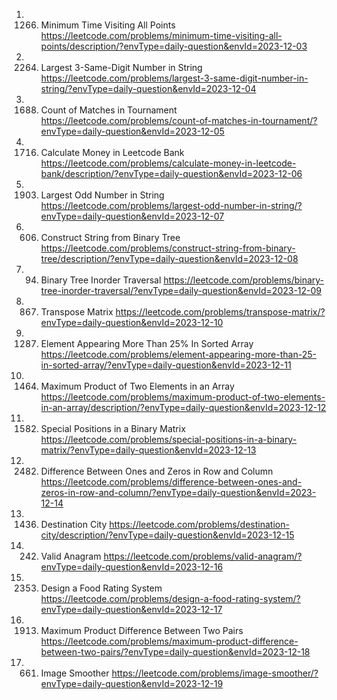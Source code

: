 1. 1266. Minimum Time Visiting All Points
https://leetcode.com/problems/minimum-time-visiting-all-points/description/?envType=daily-question&envId=2023-12-03
2. 2264. Largest 3-Same-Digit Number in String
https://leetcode.com/problems/largest-3-same-digit-number-in-string/?envType=daily-question&envId=2023-12-04
3. 1688. Count of Matches in Tournament
https://leetcode.com/problems/count-of-matches-in-tournament/?envType=daily-question&envId=2023-12-05
4. 1716. Calculate Money in Leetcode Bank
https://leetcode.com/problems/calculate-money-in-leetcode-bank/description/?envType=daily-question&envId=2023-12-06
5. 1903. Largest Odd Number in String
https://leetcode.com/problems/largest-odd-number-in-string/?envType=daily-question&envId=2023-12-07
6. 606. Construct String from Binary Tree
https://leetcode.com/problems/construct-string-from-binary-tree/description/?envType=daily-question&envId=2023-12-08
7. 94. Binary Tree Inorder Traversal
https://leetcode.com/problems/binary-tree-inorder-traversal/?envType=daily-question&envId=2023-12-09
8. 867. Transpose Matrix
https://leetcode.com/problems/transpose-matrix/?envType=daily-question&envId=2023-12-10
9. 1287. Element Appearing More Than 25% In Sorted Array
https://leetcode.com/problems/element-appearing-more-than-25-in-sorted-array/?envType=daily-question&envId=2023-12-11
10. 1464. Maximum Product of Two Elements in an Array
https://leetcode.com/problems/maximum-product-of-two-elements-in-an-array/description/?envType=daily-question&envId=2023-12-12
11. 1582. Special Positions in a Binary Matrix
https://leetcode.com/problems/special-positions-in-a-binary-matrix/?envType=daily-question&envId=2023-12-13
12. 2482. Difference Between Ones and Zeros in Row and Column
https://leetcode.com/problems/difference-between-ones-and-zeros-in-row-and-column/?envType=daily-question&envId=2023-12-14
13. 1436. Destination City
https://leetcode.com/problems/destination-city/description/?envType=daily-question&envId=2023-12-15
14. 242. Valid Anagram
https://leetcode.com/problems/valid-anagram/?envType=daily-question&envId=2023-12-16
15. 2353. Design a Food Rating System
https://leetcode.com/problems/design-a-food-rating-system/?envType=daily-question&envId=2023-12-17
16. 1913. Maximum Product Difference Between Two Pairs
https://leetcode.com/problems/maximum-product-difference-between-two-pairs/?envType=daily-question&envId=2023-12-18
17. 661. Image Smoother
https://leetcode.com/problems/image-smoother/?envType=daily-question&envId=2023-12-19